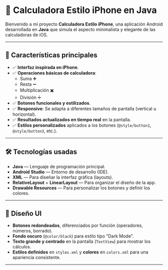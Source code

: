 # 📱 Calculadora Estilo iPhone en Java

Bienvenido a mi proyecto **Calculadora Estilo iPhone**, una aplicación Android desarrollada en **Java** que simula el aspecto minimalista y elegante de las calculadoras de iOS.

---

## 🚀 Características principales

- ✅ **Interfaz inspirada en iPhone**.
- ✅ **Operaciones básicas de calculadora**:
  - Suma ➕
  - Resta ➖
  - Multiplicación ✖️
  - División ➗
- ✅ **Botones funcionales y estilizados**.
- ✅ **Responsive**: Se adapta a diferentes tamaños de pantalla (vertical u horizontal).
- ✅ **Resultados actualizados en tiempo real** en la pantalla.
- ✅ **Estilos personalizados** aplicados a los botones (`@style/button1`, `@style/button3`, etc.).

---

## 🛠️ Tecnologías usadas

- **Java** — Lenguaje de programación principal.
- **Android Studio** — Entorno de desarrollo (IDE).
- **XML** — Para diseñar la interfaz gráfica (layouts).
- **RelativeLayout** + **LinearLayout** — Para organizar el diseño de la app.
- **Drawable Resources** — Para personalizar los botones y definir los colores.

---

## 🎨 Diseño UI

- **Botones redondeados**, diferenciados por función (operadores, números, borrado).
- **Fondo oscuro** (`@color/black`) para estilo tipo "Dark Mode".
- **Texto grande y centrado** en la pantalla (`TextView`) para mostrar los cálculos.
- **Estilos definidos** en `styles.xml` y **colores** en `colors.xml` para una apariencia consistente.

---
